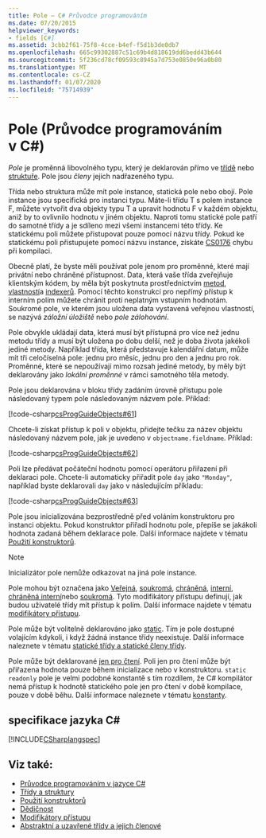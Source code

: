 ```yaml
---
title: Pole – C# Průvodce programováním
ms.date: 07/20/2015
helpviewer_keywords:
- fields [C#]
ms.assetid: 3cbb2f61-75f8-4cce-b4ef-f5d1b3de0db7
ms.openlocfilehash: 665c99302887c51c69b4d818619dd6bedd43b644
ms.sourcegitcommit: 5f236cd78cf09593c8945a7d753e0850e96a0b80
ms.translationtype: MT
ms.contentlocale: cs-CZ
ms.lasthandoff: 01/07/2020
ms.locfileid: "75714939"
---
```

# <a name="fields-c-programming-guide"></a>Pole (Průvodce programováním v C#)

*Pole* je proměnná libovolného typu, který je deklarován přímo ve [třídě](../../language-reference/keywords/class.md) nebo [struktuře](../../language-reference/keywords/struct.md). Pole jsou *členy* jejich nadřazeného typu.

Třída nebo struktura může mít pole instance, statická pole nebo obojí. Pole instance jsou specifická pro instanci typu. Máte-li třídu T s polem instance F, můžete vytvořit dva objekty typu T a upravit hodnotu F v každém objektu, aniž by to ovlivnilo hodnotu v jiném objektu. Naproti tomu statické pole patří do samotné třídy a je sdíleno mezi všemi instancemi této třídy. Ke statickému poli můžete přistupovat pouze pomocí názvu třídy. Pokud ke statickému poli přistupujete pomocí názvu instance, získáte [CS0176](../../misc/cs0176.md) chybu při kompilaci.

Obecně platí, že byste měli používat pole jenom pro proměnné, které mají privátní nebo chráněné přístupnost. Data, která vaše třída zveřejňuje klientským kódem, by měla být poskytnuta prostřednictvím [metod](./methods.md), [vlastností](./properties.md)a [indexerů](../indexers/index.md). Pomocí těchto konstrukcí pro nepřímý přístup k interním polím můžete chránit proti neplatným vstupním hodnotám. Soukromé pole, ve kterém jsou uložena data vystavená veřejnou vlastností, se nazývá *záložní úložiště* nebo *pole zálohování*.

Pole obvykle ukládají data, která musí být přístupná pro více než jednu metodu třídy a musí být uložena po dobu delší, než je doba života jakékoli jediné metody. Například třída, která představuje kalendářní datum, může mít tři celočíselná pole: jednu pro měsíc, jednu pro den a jednu pro rok. Proměnné, které se nepoužívají mimo rozsah jediné metody, by měly být deklarovány jako *lokální proměnné* v rámci samotného těla metody.

Pole jsou deklarována v bloku třídy zadáním úrovně přístupu pole následovaný typem pole následovaným názvem pole. Příklad:

[!code-csharp[csProgGuideObjects#61](~/samples/snippets/csharp/VS_Snippets_VBCSharp/csProgGuideObjects/CS/Objects.cs#61)]

Chcete-li získat přístup k poli v objektu, přidejte tečku za název objektu následovaný názvem pole, jak je uvedeno v `objectname.fieldname`. Příklad:

[!code-csharp[csProgGuideObjects#62](~/samples/snippets/csharp/VS_Snippets_VBCSharp/csProgGuideObjects/CS/Objects.cs#62)]

Poli lze předávat počáteční hodnotu pomocí operátoru přiřazení při deklaraci pole. Chcete-li automaticky přiřadit pole `day` jako `"Monday"`, například byste deklarovali `day` jako v následujícím příkladu:

[!code-csharp[csProgGuideObjects#63](~/samples/snippets/csharp/VS_Snippets_VBCSharp/csProgGuideObjects/CS/Objects.cs#63)]

Pole jsou inicializována bezprostředně před voláním konstruktoru pro instanci objektu. Pokud konstruktor přiřadí hodnotu pole, přepíše se jakákoli hodnota zadaná během deklarace pole. Další informace najdete v tématu [Použití konstruktorů](./using-constructors.md).

> [!NOTE]
> Inicializátor pole nemůže odkazovat na jiná pole instance.

Pole mohou být označena jako [Veřejná](../../language-reference/keywords/public.md), [soukromá](../../language-reference/keywords/private.md), [chráněná](../../language-reference/keywords/protected.md), [interní](../../language-reference/keywords/internal.md), [chráněná interní](../../language-reference/keywords/protected-internal.md)nebo [soukromá](../../language-reference/keywords/private-protected.md). Tyto modifikátory přístupu definují, jak budou uživatelé třídy mít přístup k polím. Další informace najdete v tématu [modifikátory přístupu](./access-modifiers.md).

Pole může být volitelně deklarováno jako [static](../../language-reference/keywords/static.md). Tím je pole dostupné volajícím kdykoli, i když žádná instance třídy neexistuje. Další informace naleznete v tématu [statické třídy a statické členy třídy](./static-classes-and-static-class-members.md).

Pole může být deklarované [jen pro čtení](../../language-reference/keywords/readonly.md). Poli jen pro čtení může být přiřazena hodnota pouze během inicializace nebo v konstruktoru. `static readonly` pole je velmi podobné konstantě s tím rozdílem, že C# kompilátor nemá přístup k hodnotě statického pole jen pro čtení v době kompilace, pouze v době běhu. Další informace naleznete v tématu [konstanty](./constants.md).

## <a name="c-language-specification"></a>specifikace jazyka C#

[!INCLUDE[CSharplangspec](~/includes/csharplangspec-md.md)]

## <a name="see-also"></a>Viz také:

- [Průvodce programováním v jazyce C#](../index.md)
- [Třídy a struktury](./index.md)
- [Použití konstruktorů](./using-constructors.md)
- [Dědičnost](./inheritance.md)
- [Modifikátory přístupu](./access-modifiers.md)
- [Abstraktní a uzavřené třídy a jejich členové](./abstract-and-sealed-classes-and-class-members.md)
